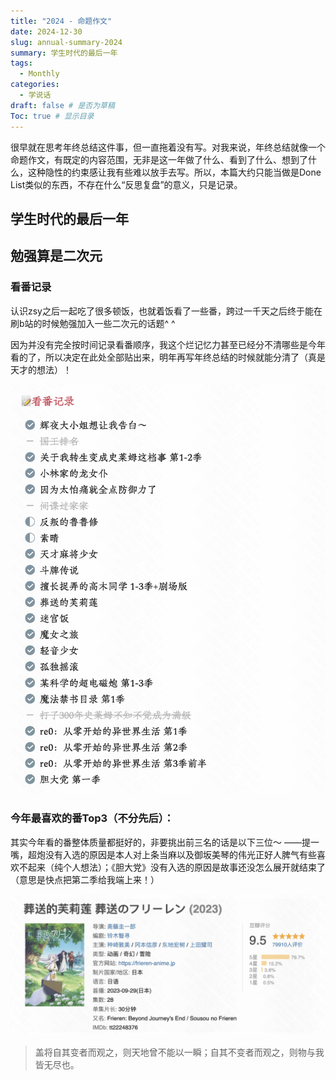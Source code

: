 ```yaml
---
title: "2024 - 命题作文"
date: 2024-12-30
slug: annual-summary-2024
summary: 学生时代的最后一年
tags:
  - Monthly
categories:
  - 学说话
draft: false # 是否为草稿
Toc: true # 显示目录
---
```


很早就在思考年终总结这件事，但一直拖着没有写。对我来说，年终总结就像一个命题作文，有既定的内容范围，无非是这一年做了什么、看到了什么、想到了什么，这种隐性的约束感让我有些难以放手去写。所以，本篇大约只能当做是Done List类似的东西，不存在什么“反思复盘”的意义，只是记录。

## 学生时代的最后一年

## 勉强算是二次元

### 看番记录
认识zsy之后一起吃了很多顿饭，也就着饭看了一些番，跨过一千天之后终于能在刷b站的时候勉强加入一些二次元的话题^ ^

因为并没有完全按时间记录看番顺序，我这个烂记忆力甚至已经分不清哪些是今年看的了，所以决定在此处全部贴出来，明年再写年终总结的时候就能分清了（真是天才的想法）！

![](image.png)

### 今年最喜欢的番Top3（不分先后）：
其实今年看的番整体质量都挺好的，非要挑出前三名的话是以下三位～
——提一嘴，超炮没有入选的原因是本人对上条当麻以及御坂美琴的伟光正好人脾气有些喜欢不起来（纯个人想法）；《胆大党》没有入选的原因是故事还没怎么展开就结束了（意思是快点把第二季给我端上来！）

![](image-1.png)
> 盖将自其变者而观之，则天地曾不能以一瞬；自其不变者而观之，则物与我皆无尽也。
